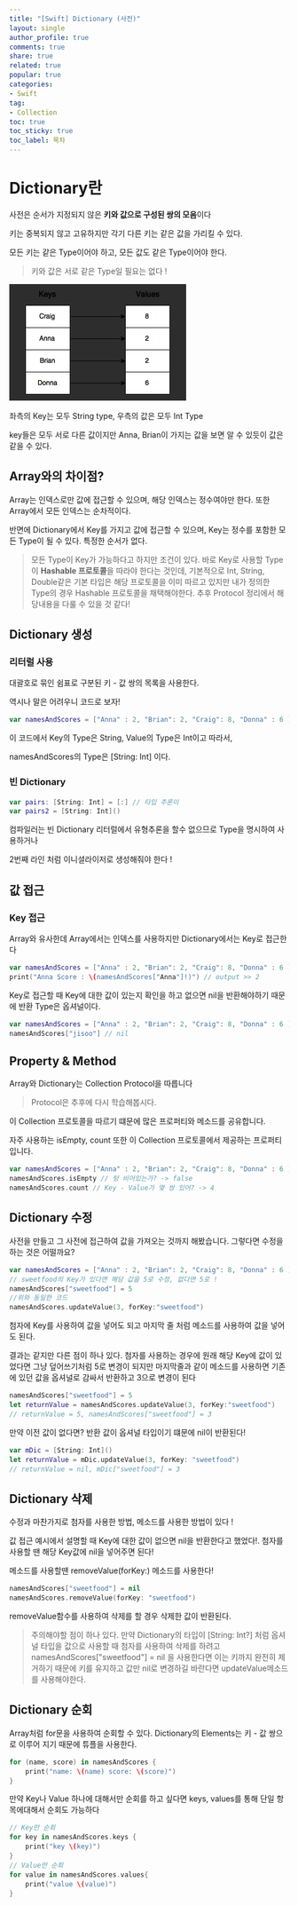 ```yaml
---
title: "[Swift] Dictionary (사전)"
layout: single
author_profile: true
comments: true
share: true
related: true
popular: true
categories:
- Swift
tag:
- Collection
toc: true
toc_sticky: true
toc_label: 목차
---
```


# Dictionary란

사전은 순서가 지정되지 않은 **키와 값으로 구성된 쌍의 모음**이다

키는 중복되지 않고 고유하지만 각기 다른 키는 같은 값을 가리킬 수 있다. 

모든 키는 같은 Type이어야 하고, 모든 값도 같은 Type이어야 한다.

> 키와 값은 서로 같은 Type일 필요는 없다 !

![](/assets/images/Posts/Swift/2021-07-27-Dictionary/dictionary.png)

좌측의 Key는 모두 String type, 우측의 값은 모두 Int Type

key들은 모두 서로 다른 값이지만 Anna, Brian이 가지는 값을 보면 알 수 있듯이 값은 같을 수 있다.

## Array와의 차이점?

Array는 인덱스로만 값에 접근할 수 있으며, 해당 인덱스는 정수여야만 한다. 또한 Array에서 모든 인덱스는 순차적이다.

반면에 Dictionary에서 Key를 가지고 값에 접근할 수 있으며, Key는 정수를 포함한 모든 Type이 될 수 있다. 특정한 순서가 없다.

> 모든 Type이 Key가 가능하다고 하지만 조건이 있다. 바로 Key로 사용할 Type이 **Hashable 프로토콜**을 따라야 한다는 것인데, 기본적으로 Int, String, Double같은 기본 타입은 해당 프로토콜을 이미 따르고 있지만 내가 정의한 Type의 경우 Hashable 프로토콜을 채택해야한다. 추후 Protocol 정리에서 해당내용을 다룰 수 있을 것 같다!

## Dictionary 생성

### 리터럴 사용

대괄호로 묶인 쉼표로 구분된 키 - 값 쌍의 목록을 사용한다.

역시나 말은 어려우니 코드로 보자!

```swift
var namesAndScores = ["Anna" : 2, "Brian": 2, "Craig": 8, "Donna" : 6 ]
```

이 코드에서 Key의 Type은 String, Value의 Type은 Int이고 따라서,

 namesAndScores의 Type은 [String: Int] 이다.

### 빈 Dictionary

```swift
var pairs: [String: Int] = [:] // 타입 추론이 
var pairs2 = [String: Int]()
```

컴파일러는 빈 Dictionary 리터럴에서 유형추론을 할수 없으므로 Type을 명시하여 사용하거나

2번째 라인 처럼 이니셜라이저로 생성해줘야 한다 !

## 값 접근

### Key 접근

Array와 유사한데 Array에서는 인덱스를 사용하지만 Dictionary에서는 Key로 접근한다

```swift
var namesAndScores = ["Anna" : 2, "Brian": 2, "Craig": 8, "Donna" : 6 ]
print("Anna Score : \(namesAndScores["Anna"]!)") // output >> 2
```

Key로 접근할 때 Key에 대한 값이 있는지 확인을 하고 없으면 nil을 반환해야하기 때문에 반환 Type은 옵셔널이다. 

```swift
var namesAndScores = ["Anna" : 2, "Brian": 2, "Craig": 8, "Donna" : 6 ]
namesAndScores["jisoo"] // nil
```

## Property & Method

Array와 Dictionary는 Collection Protocol을 따릅니다

> Protocol은 추후에 다시 학습해봅시다.

이 Collection 프로토콜을 따르기 떄문에 많은 프로퍼티와 메소드를 공유합니다. 

자주 사용하는 isEmpty, count 또한 이 Collection 프로토콜에서 제공하는 프로퍼티입니다.

```swift
var namesAndScores = ["Anna" : 2, "Brian": 2, "Craig": 8, "Donna" : 6 ]
namesAndScores.isEmpty // 텅 비어있는가? -> false
namesAndScores.count // Key - Value가 몇 쌍 있어? -> 4
```

## Dictionary 수정

사전을 만들고 그 사전에 접근하여 값을 가져오는 것까지 해봤습니다. 그렇다면 수정을 하는 것은 어떨까요?

```swift
var namesAndScores = ["Anna" : 2, "Brian": 2, "Craig": 8, "Donna" : 6 ]
// sweetfood의 Key가 있다면 해당 값을 5로 수정, 없다면 5로 ! 
namesAndScores["sweetfood"] = 5 
//위와 동일한 코드
namesAndScores.updateValue(3, forKey:"sweetfood")
```

첨자에 Key를 사용하여 값을 넣어도 되고 마지막 줄 처럼 메소드를 사용하여 값을 넣어도 된다. 

결과는 같지만 다른 점이 하나 있다. 첨자를 사용하는 경우에 원래 해당 Key에 값이 있었다면 그냥 덮어쓰기처럼 5로 변경이 되지만 마지막줄과 같이 메소드를 사용하면 기존에 있던 값을 옵셔널로 감싸서 반환하고 3으로 변경이 된다 

```swift
namesAndScores["sweetfood"] = 5
let returnValue = namesAndScores.updateValue(3, forKey:"sweetfood")
// returnValue = 5, namesAndScores["sweetfood"] = 3
```

만약 이전 값이 없다면? 반환 값이 옵셔널 타입이기 떄문에 nil이 반환된다!

```swift
var mDic = [String: Int]()
let returnValue = mDic.updateValue(3, forKey: "sweetfood")
// returnValue = nil, mDic["sweetfood"] = 3
```

## Dictionary 삭제

수정과 마찬가지로 첨자를 사용한 방법, 메소드를 사용한 방법이 있다 !

값 접근 예시에서 설명할 때 Key에 대한 값이 없으면 nil을 반환한다고 했었다!. 첨자를 사용할 땐 해당 Key값에  nil을 넣어주면 된다!

메소드를 사용할땐 removeValue(forKey:) 메소드를 사용한다!

```swift
namesAndScores["sweetfood"] = nil
namesAndScores.removeValue(forKey: "sweetfood")
```

removeValue함수를 사용하여 삭제를 할 경우 삭제한 값이 반환된다.

> 주의해야할 점이 하나 있다. 만약 Dictionary의 타입이 [String: Int?] 처럼 옵셔널 타입을 값으로 사용할 때 첨자를 사용하여 삭제를 하려고 namesAndScores["sweetfood"] = nil 을 사용한다면 이는 키까지 완전히 제거하기 때문에 키를 유지하고 값만 nil로 변경하길 바란다면 updateValue메소드를 사용해야한다.

## Dictionary 순회

Array처럼 for문을 사용하여 순회할 수 있다. Dictionary의 Elements는 키 - 값 쌍으로 이루어 지기 때문에 튜플을 사용한다.

```swift
for (name, score) in namesAndScores {
    print("name: \(name) score: \(score)")
}
```

만약 Key나 Value 하나에 대해서만 순회를 하고 싶다면 keys, values를 통해 단일 항목에대해서 순회도 가능하다

```swift
// Key만 순회
for key in namesAndScores.keys {
    print("key \(key)")
}
// Value만 순회
for value in namesAndScores.values{
    print("value \(value)")
}
```
